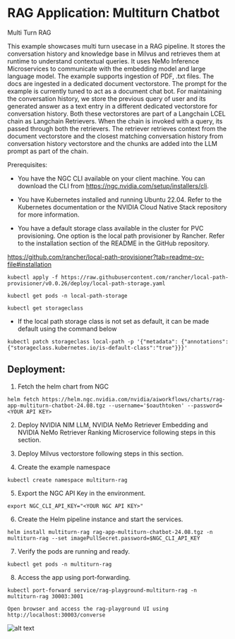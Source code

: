 # RAG Application: Multiturn Chatbot
Multi Turn RAG

This example showcases multi turn usecase in a RAG pipeline. It stores the conversation history and knowledge base in Milvus and retrieves them at runtime to understand contextual queries. It uses NeMo Inference Microservices to communicate with the embedding model and large language model. The example supports ingestion of PDF, .txt files. The docs are ingested in a dedicated document vectorstore. The prompt for the example is currently tuned to act as a document chat bot. For maintaining the conversation history, we store the previous query of user and its generated answer as a text entry in a different dedicated vectorstore for conversation history. Both these vectorstores are part of a Langchain LCEL chain as Langchain Retrievers. When the chain is invoked with a query, its passed through both the retrievers. The retriever retrieves context from the document vectorstore and the closest matching conversation history from conversation history vectorstore and the chunks are added into the LLM prompt as part of the chain.

Prerequisites:
- You have the NGC CLI available on your client machine. You can download the CLI from https://ngc.nvidia.com/setup/installers/cli.

- You have Kubernetes installed and running Ubuntu 22.04. Refer to the Kubernetes documentation or the NVIDIA Cloud Native Stack repository for more information.

- You have a default storage class available in the cluster for PVC provisioning. One option is the local path provisioner by Rancher. Refer to the installation section of the README in the GitHub repository.

https://github.com/rancher/local-path-provisioner?tab=readme-ov-file#installation


```
kubectl apply -f https://raw.githubusercontent.com/rancher/local-path-provisioner/v0.0.26/deploy/local-path-storage.yaml

kubectl get pods -n local-path-storage

kubectl get storageclass

```

- If the local path storage class is not set as default, it can be made default using the command below

```
kubectl patch storageclass local-path -p '{"metadata": {"annotations":{"storageclass.kubernetes.io/is-default-class":"true"}}}'
```

## Deployment:

1. Fetch the helm chart from NGC

```
helm fetch https://helm.ngc.nvidia.com/nvidia/aiworkflows/charts/rag-app-multiturn-chatbot-24.08.tgz --username='$oauthtoken' --password=<YOUR API KEY>
```

2. Deploy NVIDIA NIM LLM, NVIDIA NeMo Retriever Embedding and NVIDIA NeMo Retriever Ranking Microservice following steps in this section.

3. Deploy Milvus vectorstore following steps in this section.

4. Create the example namespace

```
kubectl create namespace multiturn-rag
```

5. Export the NGC API Key in the environment.

```
export NGC_CLI_API_KEY="<YOUR NGC API KEY>"
```

6. Create the Helm pipeline instance and start the services.

```
helm install multiturn-rag rag-app-multiturn-chatbot-24.08.tgz -n multiturn-rag --set imagePullSecret.password=$NGC_CLI_API_KEY
```

7. Verify the pods are running and ready.

```
kubectl get pods -n multiturn-rag
```

8. Access the app using port-forwarding.

```
kubectl port-forward service/rag-playground-multiturn-rag -n multiturn-rag 30003:3001
```

```Open browser and access the rag-playground UI using http://localhost:30003/converse```


![alt text](image.png)


